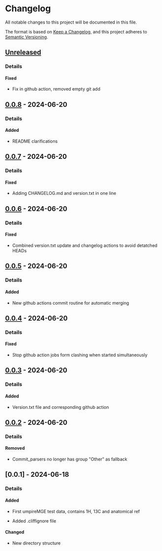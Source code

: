 # Changelog

All notable changes to this project will be documented in this file.

The format is based on [Keep a Changelog](https://keepachangelog.com/en/1.0.0/),
and this project adheres to [Semantic Versioning](https://semver.org/spec/v2.0.0.html).

## [Unreleased]
### Details
#### Fixed

- Fix in github action, removed empty git add

## [0.0.8] - 2024-06-20
### Details
#### Added

- README clarifications

## [0.0.7] - 2024-06-20
### Details
#### Fixed

- Adding CHANGELOG.md and version.txt in one line

## [0.0.6] - 2024-06-20
### Details
#### Fixed

- Combined version.txt update and changelog actions to avoid detatched HEADs

## [0.0.5] - 2024-06-20
### Details
#### Added

- New github actions commit routine for automatic merging

## [0.0.4] - 2024-06-20
### Details
#### Fixed

- Stop github action jobs form clashing when started simultaneously

## [0.0.3] - 2024-06-20
### Details
#### Added

- Version.txt file and corresponding github action

## [0.0.2] - 2024-06-20
### Details
#### Removed

- Commit_parsers no longer has group "Other" as fallback

## [0.0.1] - 2024-06-18
### Details
#### Added

- First umpireMGE test data, contains 1H, 13C and anatomical ref

- Added .cliffignore file

#### Changed

- New directory structure

[unreleased]: https://github.com/andrewendlinger/hypermri_test_data/compare/v0.0.8..HEAD
[0.0.8]: https://github.com/andrewendlinger/hypermri_test_data/compare/v0.0.7..v0.0.8
[0.0.7]: https://github.com/andrewendlinger/hypermri_test_data/compare/v0.0.6..v0.0.7
[0.0.6]: https://github.com/andrewendlinger/hypermri_test_data/compare/v0.0.5..v0.0.6
[0.0.5]: https://github.com/andrewendlinger/hypermri_test_data/compare/v0.0.4..v0.0.5
[0.0.4]: https://github.com/andrewendlinger/hypermri_test_data/compare/v0.0.3..v0.0.4
[0.0.3]: https://github.com/andrewendlinger/hypermri_test_data/compare/v0.0.2..v0.0.3
[0.0.2]: https://github.com/andrewendlinger/hypermri_test_data/compare/v0.0.1..v0.0.2

<!-- generated by git-cliff -->
